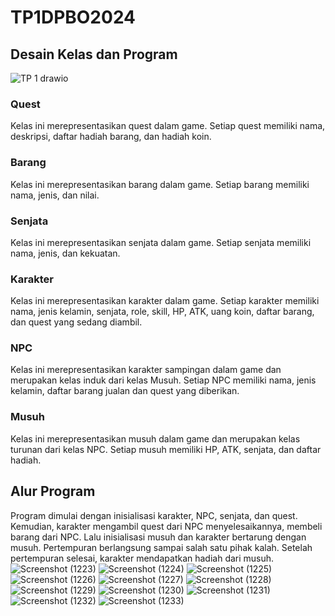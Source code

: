 # TP1DPBO2024

## Desain Kelas dan Program
![TP 1 drawio](https://github.com/shidiqas/TP1/assets/118581965/96feaec9-243d-4bce-aa8f-5e5f458bc32f)

### Quest
Kelas ini merepresentasikan quest dalam game. Setiap quest memiliki nama, deskripsi, daftar hadiah barang, dan hadiah koin.
### Barang
Kelas ini merepresentasikan barang dalam game. Setiap barang memiliki nama, jenis, dan nilai.
### Senjata
Kelas ini merepresentasikan senjata dalam game. Setiap senjata memiliki nama, jenis, dan kekuatan.
### Karakter
Kelas ini merepresentasikan karakter dalam game. Setiap karakter memiliki nama, jenis kelamin, senjata, role, skill, HP, ATK, uang koin, daftar barang, dan quest yang sedang diambil.
### NPC
Kelas ini merepresentasikan karakter sampingan dalam game dan merupakan kelas induk dari kelas Musuh. Setiap NPC memiliki nama, jenis kelamin, daftar barang jualan dan quest yang diberikan.
### Musuh
Kelas ini merepresentasikan musuh dalam game dan merupakan kelas turunan dari kelas NPC. Setiap musuh memiliki HP, ATK, senjata, dan daftar hadiah.

## Alur Program
Program dimulai dengan inisialisasi karakter, NPC, senjata, dan quest. Kemudian, karakter mengambil quest dari NPC menyelesaikannya, membeli barang dari NPC. Lalu inisialisasi musuh dan karakter bertarung dengan musuh. Pertempuran berlangsung sampai salah satu pihak kalah. Setelah pertempuran selesai, karakter mendapatkan hadiah dari musuh.
![Screenshot (1223)](https://github.com/shidiqas/TP1/assets/118581965/3545cf96-acc4-4084-abeb-6233babb7055)
![Screenshot (1224)](https://github.com/shidiqas/TP1/assets/118581965/8a006a71-b37e-48ff-9834-90586e38ae52)
![Screenshot (1225)](https://github.com/shidiqas/TP1/assets/118581965/520c51e2-1842-499d-98c1-91e0e7758130)
![Screenshot (1226)](https://github.com/shidiqas/TP1/assets/118581965/3a7ad838-7211-43a4-80d9-b01f4301be25)
![Screenshot (1227)](https://github.com/shidiqas/TP1/assets/118581965/a58d79c1-57a8-4f0c-8bf4-4bc2b2cc0e93)
![Screenshot (1228)](https://github.com/shidiqas/TP1/assets/118581965/dcb7835c-3442-4605-ac83-ed9d89b89d60)
![Screenshot (1229)](https://github.com/shidiqas/TP1/assets/118581965/6ae2a95d-5b63-4e83-8de9-912edefd8fdb)
![Screenshot (1230)](https://github.com/shidiqas/TP1/assets/118581965/b51125ac-b57f-4437-9695-a03591d58a8c)
![Screenshot (1231)](https://github.com/shidiqas/TP1/assets/118581965/10b042a7-89ff-432c-91ba-24b4040d434e)
![Screenshot (1232)](https://github.com/shidiqas/TP1/assets/118581965/61f9a681-0ef1-4d59-8e0e-bde5e99d6596)
![Screenshot (1233)](https://github.com/shidiqas/TP1/assets/118581965/54700aeb-eff0-49cd-80d9-aa55c62139a4)


